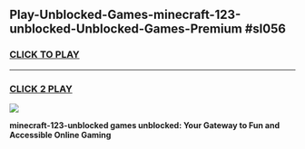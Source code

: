 
## Play-Unblocked-Games-minecraft-123-unblocked-Unblocked-Games-Premium #sl056
<h3>
<a href="https://premium.freeplayer.one?title=minecraft-123-unblocked&ref=12M">CLICK TO PLAY</a></h3>
<hr>

<h3>
<a href="https://premium.freeplayer.one?title=minecraft-123-unblocked&ref=12M">CLICK 2 PLAY</a>
  
</h3>

<a href="https://premium.freeplayer.one?title=minecraft-123-unblocked&ref=12M"><img src="https://clearcache.store/games.png"></a>


**minecraft-123-unblocked games unblocked: Your Gateway to Fun and Accessible Online Gaming**
